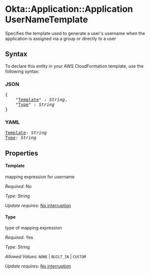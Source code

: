 # Okta::Application::Application UserNameTemplate

Specifies the template used to generate a user's username when the application is assigned via a group or directly to a user

## Syntax

To declare this entity in your AWS CloudFormation template, use the following syntax:

### JSON

<pre>
{
    "<a href="#template" title="Template">Template</a>" : <i>String</i>,
    "<a href="#type" title="Type">Type</a>" : <i>String</i>
}
</pre>

### YAML

<pre>
<a href="#template" title="Template">Template</a>: <i>String</i>
<a href="#type" title="Type">Type</a>: <i>String</i>
</pre>

## Properties

#### Template

mapping expression for username

_Required_: No

_Type_: String

_Update requires_: [No interruption](https://docs.aws.amazon.com/AWSCloudFormation/latest/UserGuide/using-cfn-updating-stacks-update-behaviors.html#update-no-interrupt)

#### Type

type of mapping expression

_Required_: Yes

_Type_: String

_Allowed Values_: <code>NONE</code> | <code>BUILT_IN</code> | <code>CUSTOM</code>

_Update requires_: [No interruption](https://docs.aws.amazon.com/AWSCloudFormation/latest/UserGuide/using-cfn-updating-stacks-update-behaviors.html#update-no-interrupt)

